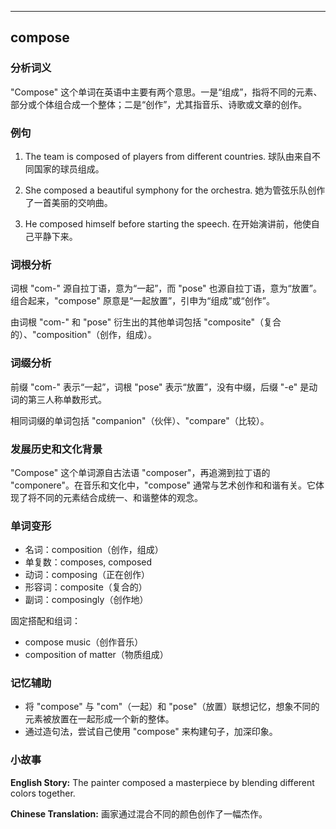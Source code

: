 
---------------
## compose
### 分析词义
"Compose" 这个单词在英语中主要有两个意思。一是“组成”，指将不同的元素、部分或个体组合成一个整体；二是“创作”，尤其指音乐、诗歌或文章的创作。

### 例句
1. The team is composed of players from different countries.
   球队由来自不同国家的球员组成。

2. She composed a beautiful symphony for the orchestra.
   她为管弦乐队创作了一首美丽的交响曲。

3. He composed himself before starting the speech.
   在开始演讲前，他使自己平静下来。

### 词根分析
词根 "com-" 源自拉丁语，意为“一起”，而 "pose" 也源自拉丁语，意为“放置”。组合起来，"compose" 原意是“一起放置”，引申为“组成”或“创作”。

由词根 "com-" 和 "pose" 衍生出的其他单词包括 "composite"（复合的）、"composition"（创作，组成）。

### 词缀分析
前缀 "com-" 表示“一起”，词根 "pose" 表示“放置”，没有中缀，后缀 "-e" 是动词的第三人称单数形式。

相同词缀的单词包括 "companion"（伙伴）、"compare"（比较）。

### 发展历史和文化背景
"Compose" 这个单词源自古法语 "composer"，再追溯到拉丁语的 "componere"。在音乐和文化中，"compose" 通常与艺术创作和和谐有关。它体现了将不同的元素结合成统一、和谐整体的观念。

### 单词变形
- 名词：composition（创作，组成）
- 单复数：composes, composed
- 动词：composing（正在创作）
- 形容词：composite（复合的）
- 副词：composingly（创作地）

固定搭配和组词：
- compose music（创作音乐）
- composition of matter（物质组成）

### 记忆辅助
- 将 "compose" 与 "com"（一起）和 "pose"（放置）联想记忆，想象不同的元素被放置在一起形成一个新的整体。
- 通过造句法，尝试自己使用 "compose" 来构建句子，加深印象。

### 小故事
**English Story:**
The painter composed a masterpiece by blending different colors together.

**Chinese Translation:**
画家通过混合不同的颜色创作了一幅杰作。

